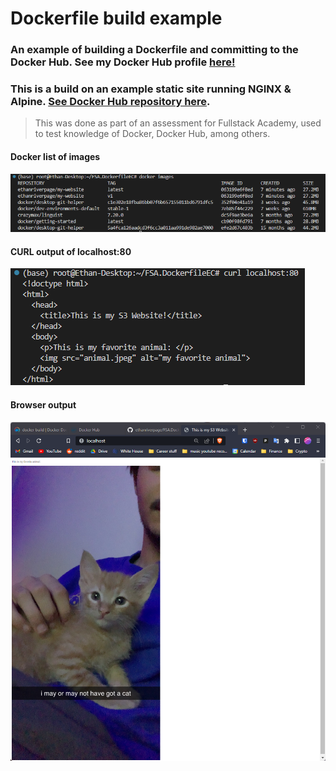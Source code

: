 # Dockerfile build example

### An example of building a Dockerfile and committing to the Docker Hub. See my Docker Hub profile [here!](https://hub.docker.com/u/ethanriverpage)
### This is a build on an example static site running NGINX & Alpine. [See Docker Hub repository here](https://hub.docker.com/r/ethanriverpage/my-website).

> This was done as part of an assessment for Fullstack Academy, used to test knowledge of Docker, Docker Hub, among others.






#### Docker list of images
![](./screenshots/images.png)

#### CURL output of localhost:80
![](./screenshots/curl.png)

#### Browser output
![](./screenshots/browser.png)
